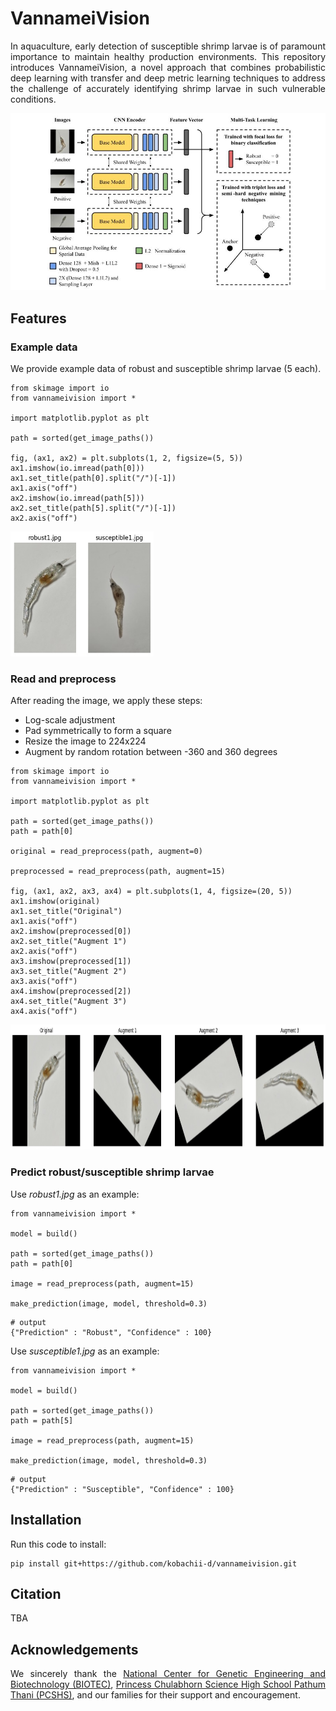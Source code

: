 <p align="justify">
    <h1>VannameiVision</h1>
</p>

<p align="justify">
In aquaculture, early detection of susceptible shrimp larvae is of paramount importance to maintain healthy production environments. This repository introduces VannameiVision, a novel approach that combines probabilistic deep learning with transfer and deep metric learning techniques to address the challenge of accurately identifying shrimp larvae in such vulnerable conditions.
</p>

<img src="www/architecture.jpg" style="max-width: 100%;">

## Features

### Example data

<p align="justify">
We provide example data of robust and susceptible shrimp larvae (5 each).
</p>

```
from skimage import io
from vannameivision import *

import matplotlib.pyplot as plt

path = sorted(get_image_paths())

fig, (ax1, ax2) = plt.subplots(1, 2, figsize=(5, 5))
ax1.imshow(io.imread(path[0]))
ax1.set_title(path[0].split("/")[-1])
ax1.axis("off")
ax2.imshow(io.imread(path[5]))
ax2.set_title(path[5].split("/")[-1])
ax2.axis("off")
```

<img src="www/example_data.jpg" style="height: 200px;">

### Read and preprocess

<p align="justify">
    After reading the image, we apply these steps:
    <ul>
        <li>Log-scale adjustment</li>
        <li>Pad symmetrically to form a square</li>
        <li>Resize the image to 224x224</li>
        <li>Augment by random rotation between -360 and 360 degrees</li>
    </ul>
</p>

```
from skimage import io
from vannameivision import *

import matplotlib.pyplot as plt

path = sorted(get_image_paths())
path = path[0]

original = read_preprocess(path, augment=0)

preprocessed = read_preprocess(path, augment=15)

fig, (ax1, ax2, ax3, ax4) = plt.subplots(1, 4, figsize=(20, 5))
ax1.imshow(original)
ax1.set_title("Original")
ax1.axis("off")
ax2.imshow(preprocessed[0])
ax2.set_title("Augment 1")
ax2.axis("off")
ax3.imshow(preprocessed[1])
ax3.set_title("Augment 2")
ax3.axis("off")
ax4.imshow(preprocessed[2])
ax4.set_title("Augment 3")
ax4.axis("off")
```

<img src="www/original_vs_preprocessed.jpg" style="height: 200px;">

### Predict robust/susceptible shrimp larvae

Use *robust1.jpg* as an example:

```
from vannameivision import *

model = build()

path = sorted(get_image_paths())
path = path[0]

image = read_preprocess(path, augment=15)

make_prediction(image, model, threshold=0.3)
```

```
# output
{"Prediction" : "Robust", "Confidence" : 100}
```

Use *susceptible1.jpg* as an example:

```
from vannameivision import *

model = build()

path = sorted(get_image_paths())
path = path[5]

image = read_preprocess(path, augment=15)

make_prediction(image, model, threshold=0.3)
```

```
# output
{"Prediction" : "Susceptible", "Confidence" : 100}
```

## Installation

<p align="justify">
Run this code to install:
</p>

```
pip install git+https://github.com/kobachii-d/vannameivision.git
```

## Citation

TBA

## Acknowledgements

<p align="justify">
We sincerely thank the <a href="https://www.biotec.or.th/" target="_blank">National Center for Genetic Engineering and Biotechnology (BIOTEC)</a>, <a href="https://pccp.ac.th/" target="_blank">Princess Chulabhorn Science High School Pathum Thani (PCSHS)</a>, and our families for their support and encouragement.
</p>
